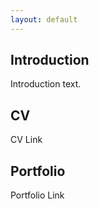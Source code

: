 ```yaml
---
layout: default
---
```


## Introduction

Introduction text.

## CV

CV Link

## Portfolio

Portfolio Link
